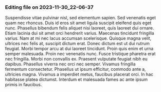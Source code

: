

### Editing file on 2023-11-30_22-06-37

Suspendisse vitae pulvinar nisl, sed elementum sapien. Sed venenatis eget quam nec rhoncus. Duis id eros sit amet ligula suscipit eleifend quis eget nunc. Phasellus bibendum felis aliquet nisi laoreet, quis laoreet dui ornare. Etiam lacinia dui sit amet orci hendrerit varius. Maecenas tincidunt fringilla varius. Nam at mi nec lacus accumsan scelerisque. Quisque magna velit, ultrices nec felis at, suscipit dictum erat. Donec dictum est ut dui rutrum feugiat. Morbi tempor arcu at dui laoreet tincidunt. Proin quis enim et urna semper malesuada. Proin nec venenatis nunc.
Fusce tristique pharetra erat nec fringilla. Morbi non convallis ex. Praesent vulputate feugiat nibh eu dapibus. Phasellus viverra nec orci nec semper. Vivamus fringilla fermentum consectetur. Phasellus ut ipsum efficitur, commodo ante a, ultricies magna. Vivamus a imperdiet metus, faucibus placerat orci. In hac habitasse platea dictumst. Interdum et malesuada fames ac ante ipsum primis in faucibus.



